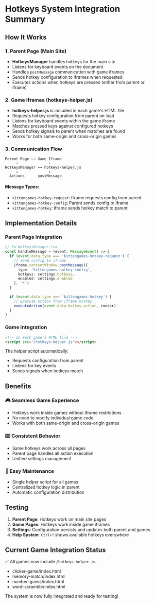 # Hotkeys System Integration Summary

## How It Works

### 1. Parent Page (Main Site)
- **HotkeysManager** handles hotkeys for the main site
- Listens for keyboard events on the document
- Handles `postMessage` communication with game iframes
- Sends hotkey configuration to iframes when requested
- Executes actions when hotkeys are pressed (either from parent or iframe)

### 2. Game Iframes (hotkeys-helper.js)
- **hotkeys-helper.js** is included in each game's HTML file
- Requests hotkey configuration from parent on load
- Listens for keyboard events within the game iframe
- Matches pressed keys against configured hotkeys
- Sends hotkey signals to parent when matches are found
- Works for both same-origin and cross-origin games

### 3. Communication Flow

```
Parent Page ←→ Game Iframe
     ↓              ↓
HotkeysManager ←→ hotkeys-helper.js
     ↓              ↓
  Actions      postMessage
```

#### Message Types:
- `kittengames-hotkey-request`: Iframe requests config from parent
- `kittengames-hotkey-config`: Parent sends config to iframe
- `kittengames-hotkey`: Iframe sends hotkey match to parent

## Implementation Details

### Parent Page Integration
```typescript
// In HotkeysManager.tsx
const handleMessage = (event: MessageEvent) => {
  if (event.data.type === 'kittengames-hotkey-request') {
    // Send config to iframe
    iframe.contentWindow.postMessage({
      type: 'kittengames-hotkey-config',
      hotkeys: settings.hotkeys,
      enabled: settings.enabled
    }, '*')
  }
  
  if (event.data.type === 'kittengames-hotkey') {
    // Execute action from iframe hotkey
    executeAction(event.data.hotkey.action, router)
  }
}
```

### Game Integration
```html
<!-- In each game's HTML file -->
<script src="/hotkeys-helper.js"></script>
```

The helper script automatically:
- Requests configuration from parent
- Listens for key events
- Sends signals when hotkeys match

## Benefits

### 🎮 Seamless Game Experience
- Hotkeys work inside games without iframe restrictions
- No need to modify individual game code
- Works with both same-origin and cross-origin games

### ⌨️ Consistent Behavior
- Same hotkeys work across all pages
- Parent page handles all action execution
- Unified settings management

### 🔧 Easy Maintenance
- Single helper script for all games
- Centralized hotkey logic in parent
- Automatic configuration distribution

## Testing

1. **Parent Page**: Hotkeys work on main site pages
2. **Game Pages**: Hotkeys work inside game iframes
3. **Settings**: Configuration persists and updates both parent and games
4. **Help System**: `Ctrl+?` shows available hotkeys everywhere

## Current Game Integration Status

✅ All games now include `/hotkeys-helper.js`:
- clicker-game/index.html
- memory-match/index.html
- number-guess/index.html
- word-scramble/index.html

The system is now fully integrated and ready for testing!

